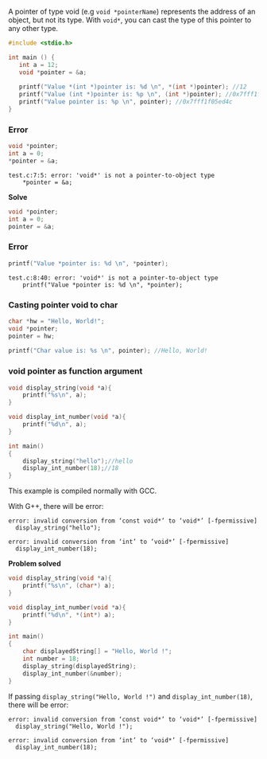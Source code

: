 A pointer of type void (e.g ``void *pointerName``) represents the address of an object,  but not its type. With ``void*``, you can cast the type of this pointer to any other type.

```c
#include <stdio.h>

int main () {
   int a = 12;
   void *pointer = &a;
   
   printf("Value *(int *)pointer is: %d \n", *(int *)pointer); //12
   printf("Value (int *)pointer is: %p \n", (int *)pointer); //0x7fff1f05ed4c
   printf("Value pointer is: %p \n", pointer); //0x7fff1f05ed4c
}
```

### Error

```c
void *pointer;
int a = 0;
*pointer = &a;
```
```
test.c:7:5: error: 'void*' is not a pointer-to-object type
    *pointer = &a;
```
**Solve**

```c
void *pointer;
int a = 0;
pointer = &a;
```

### Error

```c
printf("Value *pointer is: %d \n", *pointer);
```

```
test.c:8:40: error: 'void*' is not a pointer-to-object type
    printf("Value *pointer is: %d \n", *pointer);
```

### Casting pointer void to char

```c
char *hw = "Hello, World!";
void *pointer;
pointer = hw;
   
printf("Char value is: %s \n", pointer); //Hello, World!
```

### void pointer as function argument

```c
void display_string(void *a){
	printf("%s\n", a);
}

void display_int_number(void *a){
	printf("%d\n", a);
}

int main()
{  
	display_string("hello");//hello
	display_int_number(18);//18
}
```

This example is compiled normally with GCC. 

With G++, there will be error:

```
error: invalid conversion from ‘const void*’ to ‘void*’ [-fpermissive]
  display_string("hello");

error: invalid conversion from ‘int’ to ‘void*’ [-fpermissive]
  display_int_number(18);
```

**Problem solved**

```c
void display_string(void *a){
	printf("%s\n", (char*) a);
}

void display_int_number(void *a){
	printf("%d\n", *(int*) a);
}

int main()
{  
	char displayedString[] = "Hello, World !";
    int number = 18;
	display_string(displayedString);
    display_int_number(&number);
}
```

If passing ``display_string("Hello, World !")`` and ``display_int_number(18)``, there will be error:

```
error: invalid conversion from ‘const void*’ to ‘void*’ [-fpermissive]
  display_string("Hello, World !");

error: invalid conversion from ‘int’ to ‘void*’ [-fpermissive]
  display_int_number(18);
```